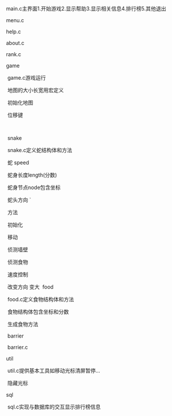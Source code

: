 main.c主界面1.开始游戏2.显示帮助3.显示相关信息4.排行榜5.其他退出

menu.c

help.c

about.c

rank.c

game

​	game.c游戏运行

​	地图的大小长宽用宏定义

​	初始化地图	

​	位移键

​	

​	snake

​		snake.c定义蛇结构体和方法

​		蛇 speed

​				蛇身长度length(分数)

​				蛇身节点node包含坐标

​				蛇头方向	`

​		方法

​			初始化

​			移动

​			侦测墙壁

​			侦测食物

​			速度控制

​			改变方向
           变大
​	food

​		food.c定义食物结构体和方法

​		食物结构体包含坐标和分数

​		生成食物方法

​	barrier

​		barrier.c

util

​	util.c提供基本工具如移动光标清屏暂停...	

​	隐藏光标

sql

​	sql.c实现与数据库的交互显示排行榜信息